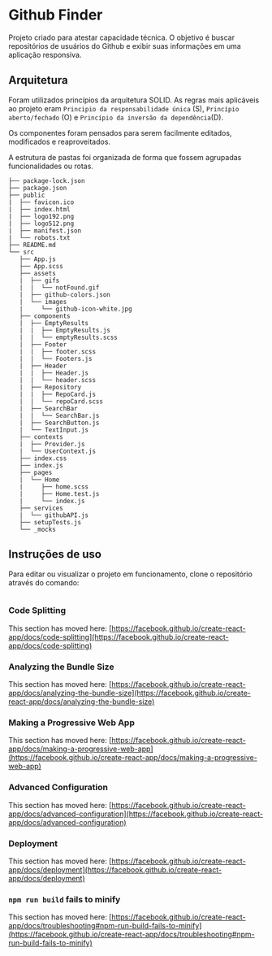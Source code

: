 # Github Finder

Projeto criado para atestar capacidade técnica. O objetivo é buscar repositórios de usuários do Github e exibir suas informações em uma aplicação responsiva.

## Arquitetura

 Foram utilizados princípios da arquitetura SOLID. As regras mais aplicáveis ao projeto eram `Principio da responsabilidade única` (S), `Princípio aberto/fechado` (O) e `Princípio da inversão da dependência`(D).

 Os componentes foram pensados para serem facilmente editados, modificados e reaproveitados.

 A estrutura de pastas foi organizada de forma que fossem agrupadas funcionalidades ou rotas. 

```
├── package-lock.json
├── package.json
├── public
|  ├── favicon.ico
|  ├── index.html
|  ├── logo192.png
|  ├── logo512.png
|  ├── manifest.json
|  └── robots.txt
├── README.md
└── src
   ├── App.js
   ├── App.scss
   ├── assets
   |  ├── gifs
   |  |  └── notFound.gif
   |  ├── github-colors.json
   |  └── images
   |     └── github-icon-white.jpg
   ├── components
   |  ├── EmptyResults
   |  |  ├── EmptyResults.js
   |  |  └── emptyResults.scss
   |  ├── Footer
   |  |  ├── footer.scss
   |  |  └── Footers.js
   |  ├── Header
   |  |  ├── Header.js
   |  |  └── header.scss
   |  ├── Repository
   |  |  ├── RepoCard.js
   |  |  └── repoCard.scss
   |  ├── SearchBar
   |  |  └── SearchBar.js
   |  ├── SearchButton.js
   |  └── TextInput.js
   ├── contexts
   |  ├── Provider.js
   |  └── UserContext.js
   ├── index.css
   ├── index.js
   ├── pages
   |  └── Home
   |     ├── home.scss
   |     ├── Home.test.js
   |     └── index.js
   ├── services
   |  └── githubAPI.js
   ├── setupTests.js
   └── _mocks
```

## Instruções de uso

Para editar ou visualizar o projeto em funcionamento, clone o repositório através do comando:

```

```



### Code Splitting

This section has moved here: [https://facebook.github.io/create-react-app/docs/code-splitting](https://facebook.github.io/create-react-app/docs/code-splitting)

### Analyzing the Bundle Size

This section has moved here: [https://facebook.github.io/create-react-app/docs/analyzing-the-bundle-size](https://facebook.github.io/create-react-app/docs/analyzing-the-bundle-size)

### Making a Progressive Web App

This section has moved here: [https://facebook.github.io/create-react-app/docs/making-a-progressive-web-app](https://facebook.github.io/create-react-app/docs/making-a-progressive-web-app)

### Advanced Configuration

This section has moved here: [https://facebook.github.io/create-react-app/docs/advanced-configuration](https://facebook.github.io/create-react-app/docs/advanced-configuration)

### Deployment

This section has moved here: [https://facebook.github.io/create-react-app/docs/deployment](https://facebook.github.io/create-react-app/docs/deployment)

### `npm run build` fails to minify

This section has moved here: [https://facebook.github.io/create-react-app/docs/troubleshooting#npm-run-build-fails-to-minify](https://facebook.github.io/create-react-app/docs/troubleshooting#npm-run-build-fails-to-minify)
